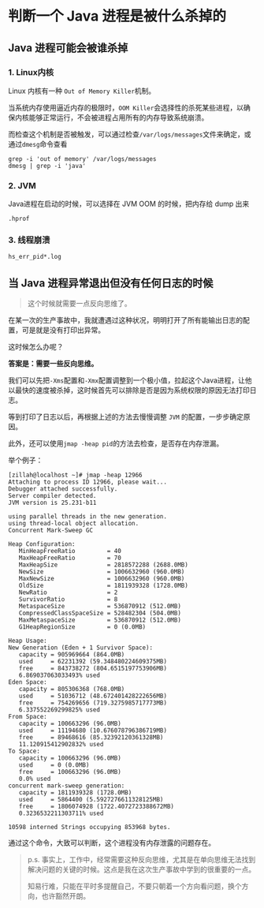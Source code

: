 # 判断一个 Java 进程是被什么杀掉的

## Java 进程可能会被谁杀掉

### 1. Linux内核

Linux 内核有一种 `Out of Memory Killer`机制。

当系统内存使用逼近内存的极限时，`OOM Killer`会选择性的杀死某些进程，以确保内核能够正常运行，不会被进程占用所有的内存导致系统崩溃。

而检查这个机制是否被触发，可以通过检查`/var/logs/messages`文件来确定，或通过`dmesg`命令查看

```shell
grep -i 'out of memory' /var/logs/messages
dmesg | grep -i 'java'
```

### 2. JVM

Java进程在启动的时候，可以选择在 JVM OOM 的时候，把内存给 dump 出来

```
.hprof
```

### 3. 线程崩溃

```
hs_err_pid*.log
```

## 当 Java 进程异常退出但没有任何日志的时候

> 这个时候就需要一点反向思维了。

在某一次的生产事故中，我就遭遇过这种状况，明明打开了所有能输出日志的配置，可是就是没有打印出异常。


这时候怎么办呢？

**答案是：需要一些反向思维。**

我们可以先把`-Xms`配置和`-Xmx`配置调整到一个极小值，拉起这个Java进程，让他以最快的速度被杀掉，这时候首先可以排除是否是因为系统权限的原因无法打印日志。


等到打印了日志以后，再根据上述的方法去慢慢调整 `JVM` 的配置，一步步确定原因。

此外，还可以使用`jmap -heap pid`的方法去检查，是否存在内存泄漏。

举个例子：
```shell
[zillah@localhost ~]# jmap -heap 12966
Attaching to process ID 12966, please wait...
Debugger attached successfully.
Server compiler detected.
JVM version is 25.231-b11

using parallel threads in the new generation.
using thread-local object allocation.
Concurrent Mark-Sweep GC

Heap Configuration:
   MinHeapFreeRatio         = 40
   MaxHeapFreeRatio         = 70
   MaxHeapSize              = 2818572288 (2688.0MB)
   NewSize                  = 1006632960 (960.0MB)
   MaxNewSize               = 1006632960 (960.0MB)
   OldSize                  = 1811939328 (1728.0MB)
   NewRatio                 = 2
   SurvivorRatio            = 8
   MetaspaceSize            = 536870912 (512.0MB)
   CompressedClassSpaceSize = 528482304 (504.0MB)
   MaxMetaspaceSize         = 536870912 (512.0MB)
   G1HeapRegionSize         = 0 (0.0MB)

Heap Usage:
New Generation (Eden + 1 Survivor Space):
   capacity = 905969664 (864.0MB)
   used     = 62231392 (59.348480224609375MB)
   free     = 843738272 (804.6515197753906MB)
   6.869037063033493% used
Eden Space:
   capacity = 805306368 (768.0MB)
   used     = 51036712 (48.672401428222656MB)
   free     = 754269656 (719.3275985717773MB)
   6.337552269299825% used
From Space:
   capacity = 100663296 (96.0MB)
   used     = 11194680 (10.676078796386719MB)
   free     = 89468616 (85.32392120361328MB)
   11.120915412902832% used
To Space:
   capacity = 100663296 (96.0MB)
   used     = 0 (0.0MB)
   free     = 100663296 (96.0MB)
   0.0% used
concurrent mark-sweep generation:
   capacity = 1811939328 (1728.0MB)
   used     = 5864400 (5.5927276611328125MB)
   free     = 1806074928 (1722.4072723388672MB)
   0.3236532211303711% used

10598 interned Strings occupying 853968 bytes.
```

通过这个命令，大致可以判断，这个进程没有内存泄露的问题存在。



> p.s. 事实上，工作中，经常需要这种反向思维，尤其是在单向思维无法找到解决问题的关键的时候。这点是我在这次生产事故中学到的很重要的一点。
>
> 知易行难，只能在平时多提醒自己，不要只朝着一个方向看问题，换个方向，也许豁然开朗。
